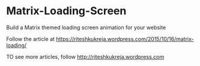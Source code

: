 # Matrix-Loading-Screen
Build a Matrix themed loading screen animation for your website

Follow the article at https://riteshkukreja.wordpress.com/2015/10/16/matrix-loading/

TO see more articles, follow http://riteshkukreja.wordpress.com
